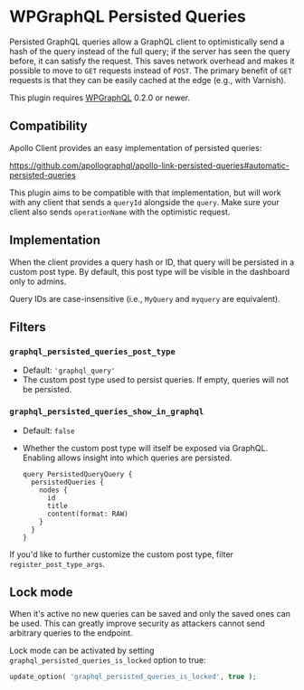 # WPGraphQL Persisted Queries

Persisted GraphQL queries allow a GraphQL client to optimistically send a hash
of the query instead of the full query; if the server has seen the query
before, it can satisfy the request. This saves network overhead and makes it
possible to move to `GET` requests instead of `POST`. The primary benefit of
`GET` requests is that they can be easily cached at the edge (e.g., with
Varnish).

This plugin requires [WPGraphQL][wp-graphql] 0.2.0 or newer.

## Compatibility

Apollo Client provides an easy implementation of persisted queries:

https://github.com/apollographql/apollo-link-persisted-queries#automatic-persisted-queries

This plugin aims to be compatible with that implementation, but will work with
any client that sends a `queryId` alongside the `query`. Make sure your client
also sends `operationName` with the optimistic request.

## Implementation

When the client provides a query hash or ID, that query will be persisted in a
custom post type. By default, this post type will be visible in the dashboard
only to admins.

Query IDs are case-insensitive (i.e., `MyQuery` and `myquery` are equivalent).

## Filters

### `graphql_persisted_queries_post_type`

- Default: `'graphql_query'`
- The custom post type used to persist queries. If empty, queries will not be
  persisted.

### `graphql_persisted_queries_show_in_graphql`

- Default: `false`
- Whether the custom post type will itself be exposed via GraphQL. Enabling
  allows insight into which queries are persisted.

  ```
  query PersistedQueryQuery {
    persistedQueries {
      nodes {
        id
        title
        content(format: RAW)
      }
    }
  }
  ```

If you'd like to further customize the custom post type, filter
`register_post_type_args`.

[wp-graphql]: https://github.com/wp-graphql/wp-graphql

## Lock mode

When it's active no new queries can be saved and only the saved ones can be
used. This can greatly improve security as attackers cannot send arbitrary
queries to the endpoint.

Lock mode can be activated by setting `graphql_persisted_queries_is_locked`
option to true:

```php
update_option( 'graphql_persisted_queries_is_locked', true );
```

